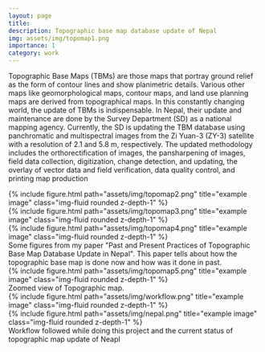 ```yaml
---
layout: page
title: 
description: Topographic base map database update of Nepal
img: assets/img/topomap1.png
importance: 1
category: work
---
```


Topographic Base Maps (TBMs) are those maps that portray ground relief as the form of contour lines and show planimetric details. Various other maps like geomorphological maps, contour maps, and land use planning maps are derived from topographical maps. In this constantly changing world, the update of TBMs is indispensable. In Nepal, their update and maintenance are done by the Survey Department (SD) as a national mapping agency. Currently, the SD is updating the TBM database using panchromatic and multispectral images from the Zi Yuan-3 (ZY-3) satellite with a resolution of 2.1 and 5.8 m, respectively. The updated methodology includes the orthorectification of images, the pansharpening of images, field data collection, digitization, change detection, and updating, the overlay of vector data and field verification, data quality control, and printing map production

<div class="row">
    <div class="col-sm mt-3 mt-md-0">
        {% include figure.html path="assets/img/topomap2.png" title="example image" class="img-fluid rounded z-depth-1" %}
    </div>
    <div class="col-sm mt-3 mt-md-0">
        {% include figure.html path="assets/img/topomap3.png" title="example image" class="img-fluid rounded z-depth-1" %}
    </div>
    <div class="col-sm mt-3 mt-md-0">
        {% include figure.html path="assets/img/topomap4.png" title="example image" class="img-fluid rounded z-depth-1" %}
    </div>
</div>
<div class="caption">
    Some figures from my paper "Past and Present Practices of Topographic Base Map Database Update in Nepal". This paper tells about how the topographic base map is done now and how was it done in past.
</div>
<div class="row">
    <div class="col-sm mt-3 mt-md-0">
        {% include figure.html path="assets/img/topomap5.png" title="example image" class="img-fluid rounded z-depth-1" %}
    </div>
</div>
<div class="caption">
    Zoomed view of Topographic map.
</div>




<div class="row justify-content-sm-center">
    <div class="col-sm-8 mt-3 mt-md-0">
        {% include figure.html path="assets/img/workflow.png" title="example image" class="img-fluid rounded z-depth-1" %}
    </div>
    <div class="col-sm-4 mt-3 mt-md-0">
        {% include figure.html path="assets/img/nepal.png" title="example image" class="img-fluid rounded z-depth-1" %}
    </div>
</div>
<div class="caption">
    Workflow followed while doing this project and the current status of topographic map update of Neapl
</div>



